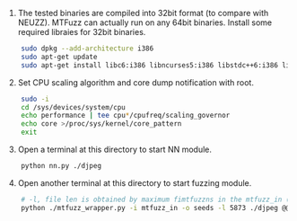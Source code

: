 1. The tested binaries are compiled into 32bit format (to compare with NEUZZ). MTFuzz can actually run on any 64bit binaries. Install some required libraies for 32bit binaries.
```bash
    sudo dpkg --add-architecture i386
    sudo apt-get update
    sudo apt-get install libc6:i386 libncurses5:i386 libstdc++6:i386 lib32z1
```

2. Set CPU scaling algorithm and core dump notification with root. 
```bash
    sudo -i
    cd /sys/devices/system/cpu
    echo performance | tee cpu*/cpufreq/scaling_governor
    echo core >/proc/sys/kernel/core_pattern
    exit
```

3. Open a terminal at this directory to start NN module.
```bash  
    python nn.py ./djpeg 
```

4. Open another terminal at this directory to start fuzzing module.
```bash
    # -l, file len is obtained by maximum fimtfuzzns in the mtfuzz_in ( ls -lS mtfuzz_in|head )
    python ./mtfuzz_wrapper.py -i mtfuzz_in -o seeds -l 5873 ./djpeg @@
```
